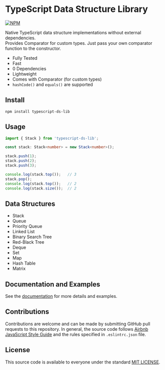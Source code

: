# TypeScript Data Structure Library
[![NPM](https://img.shields.io/npm/v/typescript-ds-lib?label=npm%20package&color=limegreen)](https://www.npmjs.com/package/typescript-ds-lib)

Native TypeScript data structure implementations without external dependencies.  
Provides Comparator for custom types. Just pass your own comparator function to the constructor.

- Fully Tested
- Fast
- 0 Dependencies
- Lightweight
- Comes with Comparator (for custom types)
- `hashCode()` and `equals()` are supported

## Install
```
npm install typescript-ds-lib
```

## Usage
```typescript
import { Stack } from 'typescript-ds-lib';

const stack: Stack<number> = new Stack<number>();

stack.push(1);
stack.push(2);
stack.push(3);

console.log(stack.top());   // 3
stack.pop();
console.log(stack.top());   // 2
console.log(stack.size());  // 2
```

## Data Structures
- Stack
- Queue
- Priority Queue
- Linked List
- Binary Search Tree
- Red-Black Tree
- Deque
- Set
- Map
- Hash Table
- Matrix


## Documentation and Examples
See the [documentation](https://github.com/baloian/typescript-ds-lib/blob/master/doc/DOCUMENTATION.md) for more details and examples.

## Contributions
Contributions are welcome and can be made by submitting GitHub pull requests
to this repository. In general, the source code follows
[Airbnb JavaScript Style Guide](https://github.com/airbnb/javascript) and the
rules specified in `.eslintrc.json` file.


## License
This source code is available to everyone under the standard
[MIT LICENSE](https://github.com/baloian/marcal/blob/master/LICENSE).
